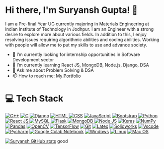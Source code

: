 # Hi there, I'm Suryansh Gupta! 👋

I am a Pre-final Year UG currently majoring in Materials Engineering at Indian Institute of Technology in Jodhpur. I am an Engineer with a strong desire to explore more about various fields.
In addition to this, I enjoy resolving issues requiring algorithmic abilities and coding abilities. Working with people will allow me to put my skills to use and advance society. 

- 🔭 I’m currently looking for internship opportunities in Software Development sector
- 🌱 I’m currently learning React JS, MongoDB, Node.js, Django, DSA
- 💬 Ask me about Problem Solving & DSA 
- 📫 How to reach me: [My Portfolio](https://suryansh9000.github.io/SG_Portfolio/) 

# 💻 Tech Stack

[![C++](https://img.shields.io/badge/-C++-blue)](#)
[![C](https://img.shields.io/badge/-C-9cf)](#)
[![Django](https://img.shields.io/badge/-Django-black)](#)
[![HTML](https://img.shields.io/badge/-HTML-orange)](#)
[![CSS](https://img.shields.io/badge/-CSS-blue)](#)
[![JavaScript](https://img.shields.io/badge/-JavaScript-yellow)](#)
[![Bootstrap](https://img.shields.io/badge/-Bootstrap-purple)](#)
[![Python](https://img.shields.io/badge/-Python-yellow)](#)
[![React JS](https://img.shields.io/badge/-React%20JS-blue)](#)
[![MySQL](https://img.shields.io/badge/-MySQL-brightgreen)](#)
[![Flask](https://img.shields.io/badge/-Flask-green)](#)
[![MongoDB](https://img.shields.io/badge/-MongoDB-yellowgreen)](#)
[![Node JS](https://img.shields.io/badge/-Node%20JS-orange)](#)
[![Keras](https://img.shields.io/badge/-Keras-red)](#)
[![NumPy](https://img.shields.io/badge/-NumPy-blue)](#)
[![Pandas](https://img.shields.io/badge/-Pandas-lightgrey)](#)
[![OpenCV](https://img.shields.io/badge/-OpenCV-success)](#)
[![TensorFlow](https://img.shields.io/badge/-TensorFlow-important)](#)
[![Git](https://img.shields.io/badge/-Git-critical)](#)
[![Latex](https://img.shields.io/badge/-Latex-informational)](#)
[![Solidworks](https://img.shields.io/badge/-Solidworks-inactive)](#)
[![Vscode](https://img.shields.io/badge/-Vscode-blueviolet)](#)
[![Pycharm](https://img.shields.io/badge/-Pycharm-ff69b4)](#)
[![Google Colab Notebook](https://img.shields.io/badge/-Google%20Colab%20Notebook-brightgreen)](#)
[![Windows](https://img.shields.io/badge/-Windows-blue)](#)
[![Linux](https://img.shields.io/badge/-Linux-red)](#)
[![Mac OS](https://img.shields.io/badge/-Mac%20OS-lightgrey)](#)

[![Suryansh GitHub stats](https://github-readme-stats.vercel.app/api?username=SURYANSH9000)](https://github.com/SURYANSH9000/github-readme-stats)
good
